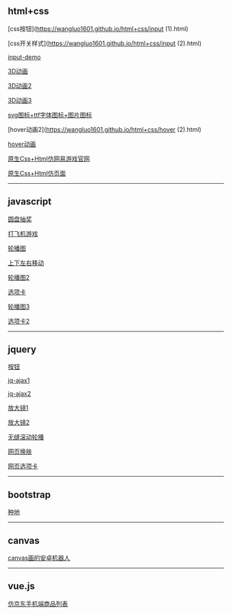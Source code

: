 ## html+css

[css按钮](https://wangluo1601.github.io/html+css/input (1).html)

[css开关样式](https://wangluo1601.github.io/html+css/input (2).html)

[input-demo](https://wangluo1601.github.io/html+css/8-9.html)

[3D动画](https://wangluo1601.github.io/html+css/loading.html)

[3D动画2](https://wangluo1601.github.io/html+css/8-10.html)

[3D动画3](https://wangluo1601.github.io/html+css/chart-less)

[svg图标+ttf字体图标+图片图标](https://wangluo1601.github.io/html+css/svg+ttf)

[hover动画2](https://wangluo1601.github.io/html+css/hover (2).html)

[hover动画](https://wangluo1601.github.io/html+css/hover.html)

[原生Css+Html仿网易游戏官网](https://wangluo1601.github.io/html+css/lushiindex)

[原生Css+Html仿页面](https://wangluo1601.github.io/html+css/zhongdi)


------
## javascript
[圆盘抽奖](https://wangluo1601.github.io/javascript/choujian)

[打飞机游戏](https://wangluo1601.github.io/javascript/plane)

[轮播图](https://wangluo1601.github.io/javascript/xinqiliu)

[上下左右移动](https://wangluo1601.github.io/javascript/animation-keypress.html)

[轮播图2](https://wangluo1601.github.io/javascript/052.html)

[选项卡](https://wangluo1601.github.io/javascript/051.html)

[轮播图3](https://wangluo1601.github.io/javascript/click.html)

[选项卡2](https://wangluo1601.github.io/javascript/tab.html)

----------
## jquery

[按钮](https://wangluo1601.github.io/jquery/button.html)

[jq-ajax1](https://wangluo1601.github.io/jquery/jq-ajax.html)

[jq-ajax2](https://wangluo1601.github.io/jquery/jq-meinu.html)

[放大镜1](https://wangluo1601.github.io/jquery/zoom.html)

[放大镜2](https://wangluo1601.github.io/jquery/zoom2.html)

[无缝滚动轮播](https://wangluo1601.github.io/jquery/lunbo/1.html)

[网页换肤](https://wangluo1601.github.io/jquery/huanfu/)

[网页选项卡](https://wangluo1601.github.io/jquery/xuanxian/)

------
## bootstrap

[种地](https://wangluo1601.github.io/bootstrap/zhongdi/zhongdi/)

------
## canvas

[canvas画的安卓机器人](https://wangluo1601.github.io/canvas/Android-robot.html)

------
## vue.js

[仿京东手机端商品列表](https://wangluo1601.github.io/vue/jindon.html)


